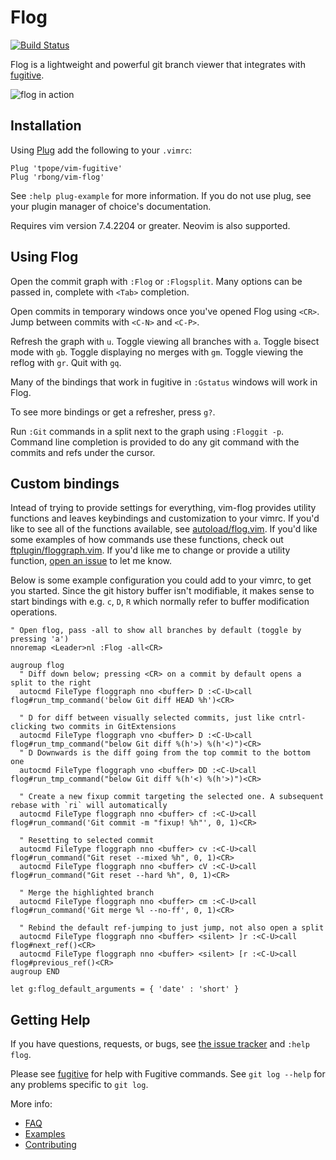 # Flog

[![Build Status](https://travis-ci.org/rbong/vim-flog.svg?branch=master)](https://travis-ci.org/rbong/vim-flog)

Flog is a lightweight and powerful git branch viewer that integrates with
[fugitive](https://github.com/tpope/vim-fugitive).

![flog in action](img/screen-graph.png)

## Installation

Using [Plug](https://github.com/junegunn/vim-plug) add the following to your `.vimrc`:

```vim
Plug 'tpope/vim-fugitive'
Plug 'rbong/vim-flog'
```

See `:help plug-example` for more information.
If you do not use plug, see your plugin manager of choice's documentation.

Requires vim version 7.4.2204 or greater.
Neovim is also supported.

## Using Flog

Open the commit graph with `:Flog` or `:Flogsplit`.
Many options can be passed in, complete with `<Tab>` completion.

Open commits in temporary windows once you've opened Flog using `<CR>`.
Jump between commits with `<C-N>` and `<C-P>`.

Refresh the graph with `u`.
Toggle viewing all branches with `a`.
Toggle bisect mode with `gb`.
Toggle displaying no merges with `gm`.
Toggle viewing the reflog with `gr`.
Quit with `gq`.

Many of the bindings that work in fugitive in `:Gstatus` windows will work in Flog.

To see more bindings or get a refresher, press `g?`.

Run `:Git` commands in a split next to the graph using `:Floggit -p`.
Command line completion is provided to do any git command with the commits and refs under the cursor.

## Custom bindings

Intead of trying to provide settings for everything, vim-flog provides utility functions and leaves
keybindings and customization to your vimrc. If you'd like to see all of the functions available, see
[autoload/flog.vim](https://github.com/rbong/vim-flog/blob/master/autoload/flog.vim). If you'd like
some examples of how commands use these functions, check out 
[ftplugin/floggraph.vim](https://github.com/rbong/vim-flog/blob/master/autoload/flog.vim).
If you'd like me to change or provide a utility function, 
[open an issue](https://github.com/rbong/vim-flog/issues/new/choose) to let me know.

Below is some example configuration you could add to your vimrc, to get you started.
Since the git history buffer isn't modifiable, it makes sense to start bindings with e.g.
`c`, `D`, `R` which normally refer to buffer modification operations.

```
" Open flog, pass -all to show all branches by default (toggle by pressing 'a')
nnoremap <Leader>nl :Flog -all<CR>

augroup flog
  " Diff down below; pressing <CR> on a commit by default opens a split to the right
  autocmd FileType floggraph nno <buffer> D :<C-U>call flog#run_tmp_command('below Git diff HEAD %h')<CR>

  " D for diff between visually selected commits, just like cntrl-clicking two commits in GitExtensions
  autocmd FileType floggraph vno <buffer> D :<C-U>call flog#run_tmp_command("below Git diff %(h'>) %(h'<)")<CR>
  " D Downwards is the diff going from the top commit to the bottom one
  autocmd FileType floggraph vno <buffer> DD :<C-U>call flog#run_tmp_command("below Git diff %(h'<) %(h'>)")<CR>

  " Create a new fixup commit targeting the selected one. A subsequent rebase with `ri` will automatically 
  autocmd FileType floggraph nno <buffer> cf :<C-U>call flog#run_command('Git commit -m "fixup! %h"', 0, 1)<CR>

  " Resetting to selected commit
  autocmd FileType floggraph nno <buffer> cv :<C-U>call flog#run_command("Git reset --mixed %h", 0, 1)<CR>
  autocmd FileType floggraph nno <buffer> cV :<C-U>call flog#run_command("Git reset --hard %h", 0, 1)<CR>

  " Merge the highlighted branch
  autocmd FileType floggraph nno <buffer> cm :<C-U>call flog#run_command('Git merge %l --no-ff', 0, 1)<CR>

  " Rebind the default ref-jumping to just jump, not also open a split
  autocmd FileType floggraph nno <buffer> <silent> ]r :<C-U>call flog#next_ref()<CR>
  autocmd FileType floggraph nno <buffer> <silent> [r :<C-U>call flog#previous_ref()<CR>
augroup END

let g:flog_default_arguments = { 'date' : 'short' }
```

## Getting Help

If you have questions, requests, or bugs, see
[the issue tracker](https://github.com/rbong/vim-flog/issues) and `:help flog`.

Please see [fugitive](https://github.com/tpope/vim-fugitive) for help with Fugitive commands.
See `git log --help` for any problems specific to `git log`.

More info:
- [FAQ](FAQ.md)
- [Examples](EXAMPLES.md)
- [Contributing](CONTRIBUTING.md)
